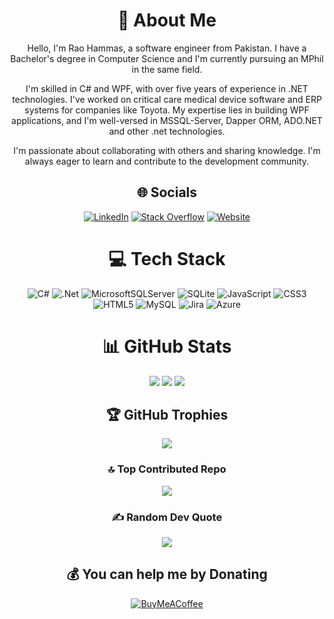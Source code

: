 <div align="center">

# 💫 About Me
Hello, I'm Rao Hammas, a software engineer from Pakistan. I have a Bachelor's degree in Computer Science and I'm currently pursuing an MPhil in the same field.

I'm skilled in C# and WPF, with over five years of experience in .NET technologies. I've worked on critical care medical device software and ERP systems for companies like Toyota. My expertise lies in building WPF applications, and I'm well-versed in MSSQL-Server, Dapper ORM, ADO.NET and other .net technologies.

I'm passionate about collaborating with others and sharing knowledge. I'm always eager to learn and contribute to the development community.

## 🌐 Socials
[![LinkedIn](https://img.shields.io/badge/LinkedIn-%230077B5.svg?logo=linkedin&logoColor=white)](https://linkedin.com/in/rao-hammas) [![Stack Overflow](https://img.shields.io/badge/-Stackoverflow-FE7A16?logo=stack-overflow&logoColor=white)](https://stackoverflow.com/users/6612831) [![Website](https://img.shields.io/badge/-Website-230077B5?logo=git&logoColor=white)](https://raohammas.github.io) 

# 💻 Tech Stack
![C#](https://img.shields.io/badge/c%23-%23239120.svg?style=for-the-badge&logo=c-sharp&logoColor=white)
![.Net](https://img.shields.io/badge/.NET-5C2D91?style=for-the-badge&logo=.net&logoColor=white)
![MicrosoftSQLServer](https://img.shields.io/badge/Microsoft%20SQL%20Sever-CC2927?style=for-the-badge&logo=microsoft%20sql%20server&logoColor=white)
![SQLite](https://img.shields.io/badge/sqlite-%2307405e.svg?style=for-the-badge&logo=sqlite&logoColor=white)
![JavaScript](https://img.shields.io/badge/javascript-%23323330.svg?style=for-the-badge&logo=javascript&logoColor=%23F7DF1E)
![CSS3](https://img.shields.io/badge/css3-%231572B6.svg?style=for-the-badge&logo=css3&logoColor=white)
![HTML5](https://img.shields.io/badge/html5-%23E34F26.svg?style=for-the-badge&logo=html5&logoColor=white)
![MySQL](https://img.shields.io/badge/mysql-%2300f.svg?style=for-the-badge&logo=mysql&logoColor=white)
![Jira](https://img.shields.io/badge/jira-%230A0FFF.svg?style=for-the-badge&logo=jira&logoColor=white)
![Azure](https://img.shields.io/badge/azure-%230072C6.svg?style=for-the-badge&logo=azure-devops&logoColor=white)

# 📊 GitHub Stats
![](https://github-readme-streak-stats.herokuapp.com/?user=RaoHammas&theme=radical&hide_border=true&column=-1&show_icons=true)
![](https://github-readme-stats.vercel.app/api?username=RaoHammas&theme=radical&hide_border=true&include_all_commits=true&count_private=true&column=-1&show_icons=true)
![](https://github-readme-stats.vercel.app/api/top-langs/?username=RaoHammas&theme=radical&hide_border=true&include_all_commits=true&count_private=true&layout=compact&show_icons=true)  

## 🏆 GitHub Trophies
![](https://github-profile-trophy.vercel.app/?username=RaoHammas&theme=radical&no-frame=true&no-bg=false&margin-w=4&column=-1)

### 🔝 Top Contributed Repo
![](https://github-contributor-stats.vercel.app/api?username=RaoHammas&limit=5&theme=radical&combine_all_yearly_contributions=true)

### ✍️ Random Dev Quote
![](https://quotes-github-readme.vercel.app/api?type=vetical&theme=radical)



## 💰 You can help me by Donating
[![BuyMeACoffee](https://img.shields.io/badge/Buy%20Me%20a%20Coffee-ffdd00?style=for-the-badge&logo=buy-me-a-coffee&logoColor=black)](https://buymeacoffee.com/hammas)

</div>
